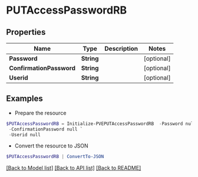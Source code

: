 # PUTAccessPasswordRB
## Properties

Name | Type | Description | Notes
------------ | ------------- | ------------- | -------------
**Password** | **String** |  | [optional] 
**ConfirmationPassword** | **String** |  | [optional] 
**Userid** | **String** |  | [optional] 

## Examples

- Prepare the resource
```powershell
$PUTAccessPasswordRB = Initialize-PVEPUTAccessPasswordRB  -Password null `
 -ConfirmationPassword null `
 -Userid null
```

- Convert the resource to JSON
```powershell
$PUTAccessPasswordRB | ConvertTo-JSON
```

[[Back to Model list]](../README.md#documentation-for-models) [[Back to API list]](../README.md#documentation-for-api-endpoints) [[Back to README]](../README.md)

